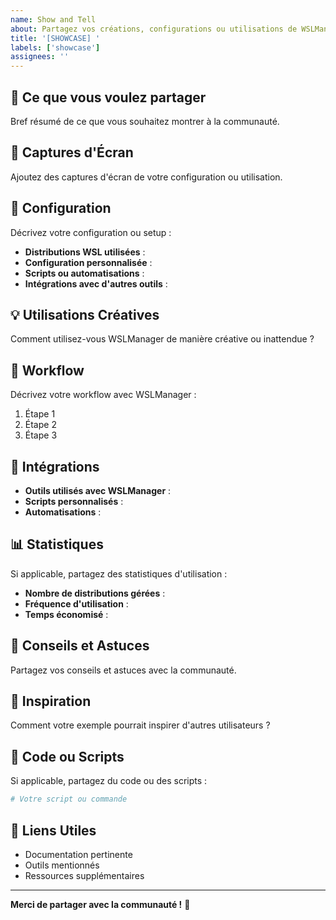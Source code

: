 ```yaml
---
name: Show and Tell
about: Partagez vos créations, configurations ou utilisations de WSLManager
title: '[SHOWCASE] '
labels: ['showcase']
assignees: ''
---
```


## 🎉 Ce que vous voulez partager

Bref résumé de ce que vous souhaitez montrer à la communauté.

## 📸 Captures d'Écran

Ajoutez des captures d'écran de votre configuration ou utilisation.

## 🔧 Configuration

Décrivez votre configuration ou setup :

- **Distributions WSL utilisées** :
- **Configuration personnalisée** :
- **Scripts ou automatisations** :
- **Intégrations avec d'autres outils** :

## 💡 Utilisations Créatives

Comment utilisez-vous WSLManager de manière créative ou inattendue ?

## 🚀 Workflow

Décrivez votre workflow avec WSLManager :

1. Étape 1
2. Étape 2
3. Étape 3

## 🔗 Intégrations

- **Outils utilisés avec WSLManager** :
- **Scripts personnalisés** :
- **Automatisations** :

## 📊 Statistiques

Si applicable, partagez des statistiques d'utilisation :

- **Nombre de distributions gérées** :
- **Fréquence d'utilisation** :
- **Temps économisé** :

## 🎯 Conseils et Astuces

Partagez vos conseils et astuces avec la communauté.

## 🤝 Inspiration

Comment votre exemple pourrait inspirer d'autres utilisateurs ?

## 📝 Code ou Scripts

Si applicable, partagez du code ou des scripts :

```bash
# Votre script ou commande
```

## 🔗 Liens Utiles

- Documentation pertinente
- Outils mentionnés
- Ressources supplémentaires

---

**Merci de partager avec la communauté !** 🌟 